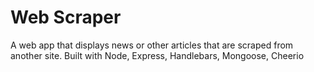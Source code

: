 # Web Scraper
A web app that displays news or other articles that are scraped from another site.  Built with Node, Express, Handlebars, Mongoose, Cheerio

